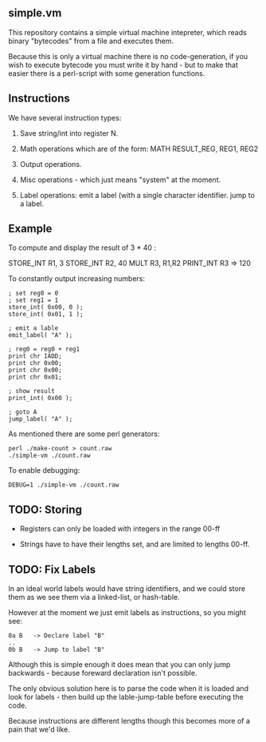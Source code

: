 simple.vm
---------

This repository contains a simple virtual machine intepreter, which reads
binary "bytecodes" from a file and executes them.

Because this is only a virtual machine there is no code-generation, if
you wish to execute bytecode you must write it by hand - but to make that
easier there is a perl-script with some generation functions.


Instructions
------------

We have several instruction types:

   1.  Save string/int into register N.

   2.  Math operations which are of the form:
          MATH RESULT_REG, REG1, REG2

   3.  Output operations.

   4.  Misc operations - which just means "system" at the moment.

   5.  Label operations:
        emit a label (with a single character identifier.
        jump to a label.

Example
-------

To compute and display the result of 3 * 40 :

  STORE_INT R1, 3
  STORE_INT R2, 40
  MULT R3, R1,R2
  PRINT_INT R3
   => 120


To constantly output increasing numbers:

    ; set reg0 = 0
    ; set reg1 = 1
    store_int( 0x00, 0 );
    store_int( 0x01, 1 );

    ; emit a lable
    emit_label( "A" );

    ; reg0 = reg0 + reg1
    print chr IADD;
    print chr 0x00;
    print chr 0x00;
    print chr 0x01;

    ; show result
    print_int( 0x00 );

    ; goto A
    jump_label( "A" );


As mentioned there are some perl generators:

    perl ./make-count > count.raw
    ./simple-vm ./count.raw

To enable debugging:

    DEBUG=1 ./simple-vm ./count.raw



TODO: Storing
-------------

* Registers can only be loaded with integers in the range 00-ff

* Strings have to have their lengths set, and are limited to lengths 00-ff.



TODO: Fix Labels
----------------

In an ideal world labels would have string identifiers, and we
could store them as we see them via a linked-list, or hash-table.

However at the moment we just emit labels as instructions, so you
might see:

    0a B   -> Declare label "B"
    ..
    0b B   -> Jump to label "B"

Although this is simple enough it does mean that you can only
jump backwards - because foreward declaration isn't possible.


The only obvious solution here is to parse the code when it is
loaded and look for labels - then build up the lable-jump-table
before executing the code.

Because instructions are different lengths though this becomes
more of a pain that we'd like.
